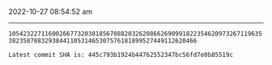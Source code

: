 2022-10-27 08:54:52 am

---

`10542322711600266773203818567088203262086626909918223546209732671196353823587883293844110531465307576181899527449112620466`

`Latest commit SHA is: 445c793b1924b44762552347bc56fd7e0b85519c `
